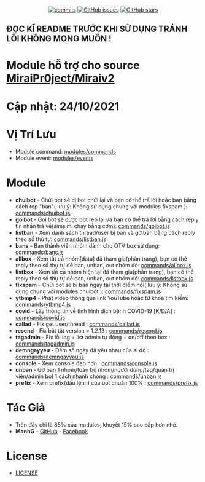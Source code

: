<h1 align="center">
	<img src="https://raw.githubusercontent.com/manhkhac/mirai-1.2.8/data/img/console.png" alt="">
</h1>

<p align="center">
	<a href="https://github.com/manhkhac/modules-v2/commits" target="_blank"><img alt="commits" src="https://img.shields.io/github/commit-activity/m/manhkhac/modules-v2.svg?label=commit&style=flat-square"></a>
	<a href="https://github.com/manhkhac/modules-v2/issues" target="_blank"><img alt="GitHub issues" src="https://img.shields.io/github/issues/manhkhac/modules-v2"></a>
	<a href="https://github.com/manhkhac/modules-v2/stargazers" target="_blank"><img alt="GitHub stars" src="https://img.shields.io/github/stars/manhkhac/modules-v2"></a>
</p>

## ĐỌC KĨ README TRƯỚC KHI SỬ DỤNG TRÁNH LỖI KHÔNG MONG MUỐN !

# Module hỗ trợ cho source [MiraiPr0ject/Miraiv2](https://github.com/miraiPr0ject/miraiv2)

# Cập nhật: 24/10/2021

# Vị Trí Lưu
- Module command: [modules/commands](https://github.com/miraiPr0ject/miraiv2/tree/main/modules/commands)
- Module event: [modules/events](https://github.com/miraiPr0ject/miraiv2/tree/main/modules/events)

# Module
- **chuibot** - Chửi bot sẽ bị bot chửi lại và bạn có thể trả lời hoặc ban bằng cách rep "ban"( lưu ý: Không sử dụng chung với modules fixspam ): [commands/chuibot.js](modules/commands/chuibot.js)
- **goibot** - Goi bot sẽ được bot rep lại và bạn có thể trả lời bằng cách reply tin nhắn trả về(simsimi chạy bằng cơm): [commands/goibot.js](modules/commands/goibot.js)
- **listban** - Xem danh sách thread/user bị ban và gỡ ban bằng cách reply theo số thứ tự: [commands/listban.js](modules/commands/listban.js)
- **bans** - Ban thành viên nhóm dành cho QTV box sử dụng: [commands/bans.js](modules/commands/bans.js)
- **allbox** - Xem tất cả nhóm[data] đã tham gia(phân trang), bạn có thể reply theo số thự tự để ban, unban, out nhóm đó: [commands/allbox.js](modules/commands/allbox.js)
- **listbox** - Xem tất cả nhóm hiện tại đã tham gia(phân trang), bạn có thể reply theo số thự tự để ban, unban, out nhóm đó: [commands/listbox.js](modules/commands/listbox.js)
- **fixspam** - Chửi bot sẽ bị ban ngay tại thời điểm nói( lưu ý: Không sử dụng chung với modules chuibot ): [commands/fixspam.js](modules/commands/fixspam.js)
- **ytbmp4** - Phát video thông qua link YouTube hoặc từ khoá tìm kiếm: [commands/ytbmp4.js](modules/commands/ytbmp4.js)
- **covid** - Lấy thông tin về tình hình dịch bệnh COVID-19 [K/D/A] : [commands/covid.js](modules/commands/covid.js)
- **callad** - Fix get user/thread : [commands/callad.js](modules/commands/callad.js)
- **resend** - Fix bật tắt version > 1.2.13 : [commands/resend.js](modules/commands/resend.js)
- **tagadmin** - Fix lỗi log + list admin tự động + on/off theo box : [commands/tagadmin.js](modules/commands/tagadmin.js)
- **demngayyeu** - Đếm số ngày đã yêu nhau của ai đó : [commands/demngayyeu.js](modules/commands/demngayyeu.js)
- **console** - Xem console đẹp hơn : [commands/console.js](modules/commands/console.js)
- **unban** - Gỡ ban 1 nhóm/toàn bộ nhóm/người dùng/tag/quản trị viên/admin bot 1 cách nhanh chóng : [commands/unban.js](modules/commands/unban.js)
- **prefix** - Xem prefix(dấu lệnh) của bot chuẩn 100% : [commands/prefix.js](modules/commands/prefix.js)

# Tác Giả
- Trên đây chỉ là 85% của modules, khuyết 15% cao cấp hơn nhé.
- **ManhG** - [GitHub](https://github.com/manhkhac) - [Facebook](https://www.facebook.com/manhict)

# License

- [LICENSE](LICENSE)
